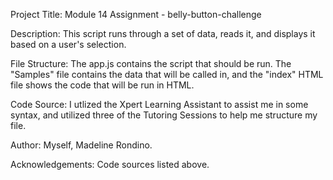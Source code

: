 Project Title: Module 14 Assignment - belly-button-challenge

Description: This script runs through a set of data, reads it, and displays it based on a user's selection.

File Structure: The app.js contains the script that should be run. The "Samples" file contains the data that will be called in, and the "index" HTML file shows the code that will be run in HTML. 

Code Source: I utlized the Xpert Learning Assistant to assist me in some syntax, and utilized three of the Tutoring Sessions to help me structure my file. 

Author: Myself, Madeline Rondino.

Acknowledgements: Code sources listed above.
